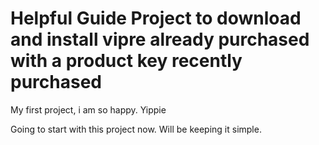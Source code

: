 # Helpful Guide Project to download and install vipre already purchased with a product key recently purchased

My first project, i am so happy. Yippie

Going to start with this project now. Will be keeping it simple.


